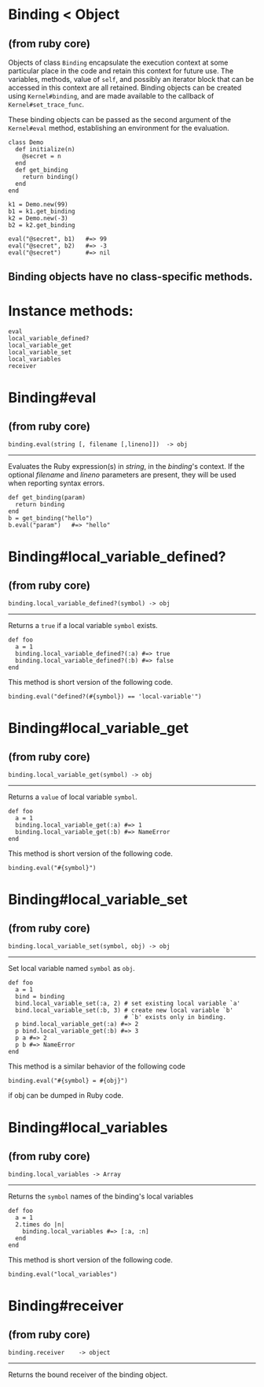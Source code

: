 # Binding < Object

(from ruby core)
---

Objects of class `Binding` encapsulate the execution context at some
particular place in the code and retain this context for future use. The
variables, methods, value of `self`, and possibly an iterator block that can
be accessed in this context are all retained. Binding objects can be created
using `Kernel#binding`, and are made available to the callback of
`Kernel#set_trace_func`.

These binding objects can be passed as the second argument of the
`Kernel#eval` method, establishing an environment for the evaluation.

    class Demo
      def initialize(n)
        @secret = n
      end
      def get_binding
        return binding()
      end
    end

    k1 = Demo.new(99)
    b1 = k1.get_binding
    k2 = Demo.new(-3)
    b2 = k2.get_binding

    eval("@secret", b1)   #=> 99
    eval("@secret", b2)   #=> -3
    eval("@secret")       #=> nil

Binding objects have no class-specific methods.
---
# Instance methods:

    eval
    local_variable_defined?
    local_variable_get
    local_variable_set
    local_variables
    receiver

# Binding#eval

(from ruby core)
---
    binding.eval(string [, filename [,lineno]])  -> obj

---

Evaluates the Ruby expression(s) in *string*, in the *binding*'s context.  If
the optional *filename* and *lineno* parameters are present, they will be used
when reporting syntax errors.

    def get_binding(param)
      return binding
    end
    b = get_binding("hello")
    b.eval("param")   #=> "hello"


# Binding#local_variable_defined?

(from ruby core)
---
    binding.local_variable_defined?(symbol) -> obj

---

Returns a `true` if a local variable `symbol` exists.

    def foo
      a = 1
      binding.local_variable_defined?(:a) #=> true
      binding.local_variable_defined?(:b) #=> false
    end

This method is short version of the following code.

    binding.eval("defined?(#{symbol}) == 'local-variable'")


# Binding#local_variable_get

(from ruby core)
---
    binding.local_variable_get(symbol) -> obj

---

Returns a `value` of local variable `symbol`.

    def foo
      a = 1
      binding.local_variable_get(:a) #=> 1
      binding.local_variable_get(:b) #=> NameError
    end

This method is short version of the following code.

    binding.eval("#{symbol}")


# Binding#local_variable_set

(from ruby core)
---
    binding.local_variable_set(symbol, obj) -> obj

---

Set local variable named `symbol` as `obj`.

    def foo
      a = 1
      bind = binding
      bind.local_variable_set(:a, 2) # set existing local variable `a'
      bind.local_variable_set(:b, 3) # create new local variable `b'
                                     # `b' exists only in binding.
      p bind.local_variable_get(:a) #=> 2
      p bind.local_variable_get(:b) #=> 3
      p a #=> 2
      p b #=> NameError
    end

This method is a similar behavior of the following code

    binding.eval("#{symbol} = #{obj}")

if obj can be dumped in Ruby code.


# Binding#local_variables

(from ruby core)
---
    binding.local_variables -> Array

---

Returns the `symbol` names of the binding's local variables

    def foo
      a = 1
      2.times do |n|
        binding.local_variables #=> [:a, :n]
      end
    end

This method is short version of the following code.

    binding.eval("local_variables")


# Binding#receiver

(from ruby core)
---
    binding.receiver    -> object

---

Returns the bound receiver of the binding object.


